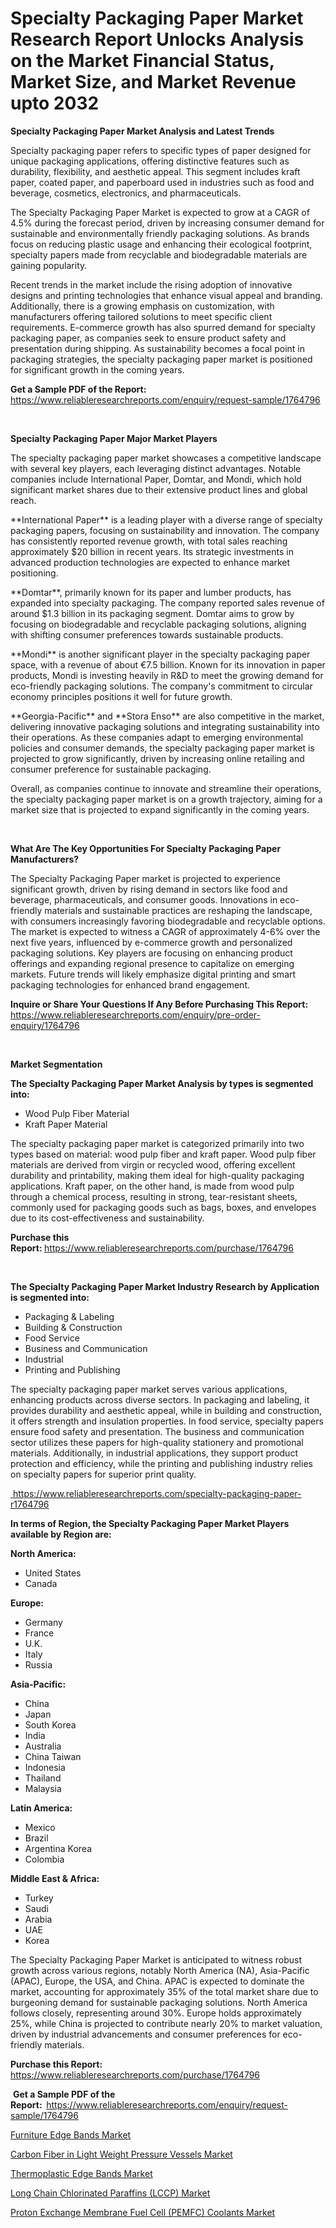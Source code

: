 <p><h1>Specialty Packaging Paper Market Research Report Unlocks Analysis on the Market Financial Status, Market Size, and Market Revenue upto 2032</h1></p><p><strong>Specialty Packaging Paper Market Analysis and Latest Trends</strong></p>
<p><p>Specialty packaging paper refers to specific types of paper designed for unique packaging applications, offering distinctive features such as durability, flexibility, and aesthetic appeal. This segment includes kraft paper, coated paper, and paperboard used in industries such as food and beverage, cosmetics, electronics, and pharmaceuticals. </p><p>The Specialty Packaging Paper Market is expected to grow at a CAGR of 4.5% during the forecast period, driven by increasing consumer demand for sustainable and environmentally friendly packaging solutions. As brands focus on reducing plastic usage and enhancing their ecological footprint, specialty papers made from recyclable and biodegradable materials are gaining popularity.</p><p>Recent trends in the market include the rising adoption of innovative designs and printing technologies that enhance visual appeal and branding. Additionally, there is a growing emphasis on customization, with manufacturers offering tailored solutions to meet specific client requirements. E-commerce growth has also spurred demand for specialty packaging paper, as companies seek to ensure product safety and presentation during shipping. As sustainability becomes a focal point in packaging strategies, the specialty packaging paper market is positioned for significant growth in the coming years.</p></p>
<p><strong>Get a Sample PDF of the Report:&nbsp;</strong> <a href="https://www.reliableresearchreports.com/enquiry/request-sample/1764796?utm_campaign=113&utm_medium=2&utm_source=Github&utm_content=ia&utm_term=02022025&utm_id=specialty-packaging-paper">https://www.reliableresearchreports.com/enquiry/request-sample/1764796</a></p>
<p>&nbsp;</p>
<p><strong>Specialty Packaging Paper Major Market Players</strong></p>
<p><p>The specialty packaging paper market showcases a competitive landscape with several key players, each leveraging distinct advantages. Notable companies include International Paper, Domtar, and Mondi, which hold significant market shares due to their extensive product lines and global reach.</p><p>**International Paper** is a leading player with a diverse range of specialty packaging papers, focusing on sustainability and innovation. The company has consistently reported revenue growth, with total sales reaching approximately $20 billion in recent years. Its strategic investments in advanced production technologies are expected to enhance market positioning.</p><p>**Domtar**, primarily known for its paper and lumber products, has expanded into specialty packaging. The company reported sales revenue of around $1.3 billion in its packaging segment. Domtar aims to grow by focusing on biodegradable and recyclable packaging solutions, aligning with shifting consumer preferences towards sustainable products.</p><p>**Mondi** is another significant player in the specialty packaging paper space, with a revenue of about €7.5 billion. Known for its innovation in paper products, Mondi is investing heavily in R&D to meet the growing demand for eco-friendly packaging solutions. The company's commitment to circular economy principles positions it well for future growth.</p><p>**Georgia-Pacific** and **Stora Enso** are also competitive in the market, delivering innovative packaging solutions and integrating sustainability into their operations. As these companies adapt to emerging environmental policies and consumer demands, the specialty packaging paper market is projected to grow significantly, driven by increasing online retailing and consumer preference for sustainable packaging.</p><p>Overall, as companies continue to innovate and streamline their operations, the specialty packaging paper market is on a growth trajectory, aiming for a market size that is projected to expand significantly in the coming years.</p></p>
<p>&nbsp;</p>
<p><strong>What Are The Key Opportunities For Specialty Packaging Paper Manufacturers?</strong></p>
<p><p>The Specialty Packaging Paper market is projected to experience significant growth, driven by rising demand in sectors like food and beverage, pharmaceuticals, and consumer goods. Innovations in eco-friendly materials and sustainable practices are reshaping the landscape, with consumers increasingly favoring biodegradable and recyclable options. The market is expected to witness a CAGR of approximately 4-6% over the next five years, influenced by e-commerce growth and personalized packaging solutions. Key players are focusing on enhancing product offerings and expanding regional presence to capitalize on emerging markets. Future trends will likely emphasize digital printing and smart packaging technologies for enhanced brand engagement.</p></p>
<p><strong>Inquire or Share Your Questions If Any Before Purchasing This Report:</strong> <a href="https://www.reliableresearchreports.com/enquiry/pre-order-enquiry/1764796?utm_campaign=113&utm_medium=2&utm_source=Github&utm_content=ia&utm_term=02022025&utm_id=specialty-packaging-paper">https://www.reliableresearchreports.com/enquiry/pre-order-enquiry/1764796</a></p>
<p>&nbsp;</p>
<p><strong>Market Segmentation</strong></p>
<p><strong>The Specialty Packaging Paper Market Analysis by types is segmented into:</strong></p>
<p><ul><li>Wood Pulp Fiber Material</li><li>Kraft Paper Material</li></ul></p>
<p><p>The specialty packaging paper market is categorized primarily into two types based on material: wood pulp fiber and kraft paper. Wood pulp fiber materials are derived from virgin or recycled wood, offering excellent durability and printability, making them ideal for high-quality packaging applications. Kraft paper, on the other hand, is made from wood pulp through a chemical process, resulting in strong, tear-resistant sheets, commonly used for packaging goods such as bags, boxes, and envelopes due to its cost-effectiveness and sustainability.</p></p>
<p><strong>Purchase this Report:&nbsp;</strong><a href="https://www.reliableresearchreports.com/purchase/1764796?utm_campaign=113&utm_medium=2&utm_source=Github&utm_content=ia&utm_term=02022025&utm_id=specialty-packaging-paper">https://www.reliableresearchreports.com/purchase/1764796</a></p>
<p>&nbsp;</p>
<p><strong>The Specialty Packaging Paper Market Industry Research by Application is segmented into:</strong></p>
<p><ul><li>Packaging & Labeling</li><li>Building & Construction</li><li>Food Service</li><li>Business and Communication</li><li>Industrial</li><li>Printing and Publishing</li></ul></p>
<p><p>The specialty packaging paper market serves various applications, enhancing products across diverse sectors. In packaging and labeling, it provides durability and aesthetic appeal, while in building and construction, it offers strength and insulation properties. In food service, specialty papers ensure food safety and presentation. The business and communication sector utilizes these papers for high-quality stationery and promotional materials. Additionally, in industrial applications, they support product protection and efficiency, while the printing and publishing industry relies on specialty papers for superior print quality.</p></p>
<p><a href="https://www.reliableresearchreports.com/specialty-packaging-paper-r1764796?utm_campaign=113&utm_medium=2&utm_source=Github&utm_content=ia&utm_term=02022025&utm_id=specialty-packaging-paper">&nbsp;https://www.reliableresearchreports.com/specialty-packaging-paper-r1764796</a></p>
<p><strong>In terms of Region, the Specialty Packaging Paper Market Players available by Region are:</strong></p>
<p>
    <p> <strong> North America: </strong>
        <ul>
            <li>United States</li>
            <li>Canada</li>
        </ul>
        </p> 
    <p> <strong> Europe: </strong>
        <ul>
            <li>Germany</li>
            <li>France</li>
            <li>U.K.</li>
            <li>Italy</li>
            <li>Russia</li>
        </ul>
        </p> 
    <p> <strong> Asia-Pacific: </strong>
        <ul>
            <li>China</li>
            <li>Japan</li>
            <li>South Korea</li>
            <li>India</li>
            <li>Australia</li>
            <li>China Taiwan</li>
            <li>Indonesia</li>
            <li>Thailand</li>
            <li>Malaysia</li>
        </ul>
        </p> 
    <p> <strong> Latin America: </strong>
        <ul>
            <li>Mexico</li>
            <li>Brazil</li>
            <li>Argentina Korea</li>
            <li>Colombia</li>
        </ul>
        </p> 
    <p> <strong> Middle East & Africa: </strong>
        <ul>
            <li>Turkey</li>
            <li>Saudi</li>
            <li>Arabia</li>
            <li>UAE</li>
            <li>Korea</li>
        </ul>
    </p>
    </p>
<p><p>The Specialty Packaging Paper Market is anticipated to witness robust growth across various regions, notably North America (NA), Asia-Pacific (APAC), Europe, the USA, and China. APAC is expected to dominate the market, accounting for approximately 35% of the total market share due to burgeoning demand for sustainable packaging solutions. North America follows closely, representing around 30%. Europe holds approximately 25%, while China is projected to contribute nearly 20% to market valuation, driven by industrial advancements and consumer preferences for eco-friendly materials.</p></p>
<p><strong>Purchase this Report: </strong><a href="https://www.reliableresearchreports.com/purchase/1764796?utm_campaign=113&utm_medium=2&utm_source=Github&utm_content=ia&utm_term=02022025&utm_id=specialty-packaging-paper">https://www.reliableresearchreports.com/purchase/1764796</a></p>
<p>&nbsp;<strong>Get a Sample PDF of the Report:&nbsp;&nbsp;</strong><a href="https://www.reliableresearchreports.com/enquiry/request-sample/1764796?utm_campaign=113&utm_medium=2&utm_source=Github&utm_content=ia&utm_term=02022025&utm_id=specialty-packaging-paper">https://www.reliableresearchreports.com/enquiry/request-sample/1764796</a></p>
<p><strong></strong></p>
<p><p><a href="https://github.com/ajatawlasta/Market-Research-Report-List-1/blob/main/furniture-edge-bands-market.md?utm_campaign=113&utm_medium=2&utm_source=Github&utm_content=ia&utm_term=02022025&utm_id=specialty-packaging-paper">Furniture Edge Bands Market</a></p><p><a href="https://github.com/lehumiston1971679/Market-Research-Report-List-1/blob/main/carbon-fiber-in-light-weight-pressure-vessels-market.md?utm_campaign=113&utm_medium=2&utm_source=Github&utm_content=ia&utm_term=02022025&utm_id=specialty-packaging-paper">Carbon Fiber in Light Weight Pressure Vessels Market</a></p><p><a href="https://github.com/letisharempel95/Market-Research-Report-List-1/blob/main/thermoplastic-edge-bands-market.md?utm_campaign=113&utm_medium=2&utm_source=Github&utm_content=ia&utm_term=02022025&utm_id=specialty-packaging-paper">Thermoplastic Edge Bands Market</a></p><p><a href="https://github.com/locarol73/Market-Research-Report-List-1/blob/main/long-chain-chlorinated-paraffins-lccp-market.md?utm_campaign=113&utm_medium=2&utm_source=Github&utm_content=ia&utm_term=02022025&utm_id=specialty-packaging-paper">Long Chain Chlorinated Paraffins (LCCP) Market</a></p><p><a href="https://github.com/semiensamuel72378/Market-Research-Report-List-1/blob/main/proton-exchange-membrane-fuel-cell-pemfc-coolants-market.md?utm_campaign=113&utm_medium=2&utm_source=Github&utm_content=ia&utm_term=02022025&utm_id=specialty-packaging-paper">Proton Exchange Membrane Fuel Cell (PEMFC) Coolants Market</a></p></p>